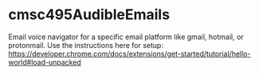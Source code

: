 # cmsc495AudibleEmails
Email voice navigator for a specific email platform like gmail, hotmail, or protonmail. 
 Use the instructions here for setup:
 https://developer.chrome.com/docs/extensions/get-started/tutorial/hello-world#load-unpacked
